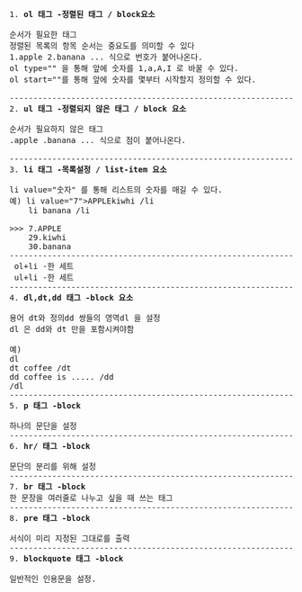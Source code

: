 <pre>1. <strong>ol 태그 -정렬된 태그 / block요소</strong>

순서가 필요한 태그
정렬된 목록의 항목 순서는 중요도를 의미할 수 있다
1.apple 2.banana ... 식으로 번호가 붙어나온다.
ol type="" 을 통해 앞에 숫자를 1,a,A,I 로 바꿀 수 있다.
ol start=""를 통해 앞에 숫자를 몇부터 시작할지 정의할 수 있다.

---------------------------------------------------------------------
2. <strong>ul 태그 -정렬되지 않은 태그 / block 요소</strong>

순서가 필요하지 않은 태그
.apple .banana ... 식으로 점이 붙어나온다.

---------------------------------------------------------------------
3. <strong>li 태그 -목록설정 / list-item 요소</strong>

li value="숫자" 를 통해 리스트의 숫자를 매길 수 있다.
예) li value="7">APPLE</li
    li value="29">kiwhi /li
    li banana /li

>>> 7.APPLE
    29.kiwhi
    30.banana
---------------------------------------------------------------------
 ol+li -한 세트
 ul+li -한 세트
---------------------------------------------------------------------
4. <strong>dl,dt,dd 태그 -block 요소</strong>

용어 dt와 정의dd 쌍들의 영역dl 을 설정
dl 은 dd와 dt 만을 포함시켜야함 

예)
dl
dt coffee /dt
dd coffee is ..... /dd
/dl
---------------------------------------------------------------------
5. <strong>p 태그 -block</strong>

하나의 문단을 설정
---------------------------------------------------------------------
6. <strong>hr/ 태그 -block</strong>

문단의 분리를 위해 설정
---------------------------------------------------------------------
7. <strong>br 태그 -block</strong>
한 문장을 여러줄로 나누고 싶을 때 쓰는 태그
---------------------------------------------------------------------
8. <strong>pre 태그 -block</strong>

서식이 미리 지정된 그대로를 출력
---------------------------------------------------------------------
9. <strong>blockquote 태그 -block</strong>

일반적인 인용문을 설정.
</pre>